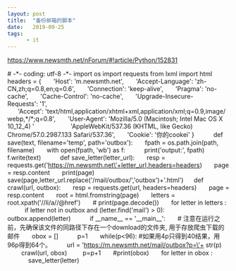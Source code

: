 ```yaml
---
layout: post
title:  "备份邮箱的脚本"
date:   2019-09-25
tags:
      - it
---
```



<https://www.newsmth.net/nForum/#!article/Python/152831>

# -\*- coding: utf-8 -\*-
import os
import requests
from lxml import html
    
headers = {
      \'Host\': \'m.newsmth.net\',
      \'Accept-Language\': \'zh-CN,zh;q=0.8,en;q=0.6\',
      \'Connection\': \'keep-alive\',
      \'Pragma\': \'no-cache\',
      \'Cache-Control\': \'no-cache\',
      \'Upgrade-Insecure-Requests\': \'1\',
      \'Accept\': \'text/html,application/xhtml+xml,application/xml;q=0.9,image/webp,\*/\*;q=0.8\',
      \'User-Agent\': \'Mozilla/5.0 (Macintosh; Intel Mac OS X
10_12_4) \'
                    \'AppleWebKit/537.36 (KHTML, like Gecko)
Chrome/57.0.2987.133 Safari/537.36\',
      \'Cookie\': \'你的cookei\'
}
    
    
def save(text, filename=\'temp\', path=\'outbox\'):
      fpath = os.path.join(path, filename)
      with open(fpath, \'wb\') as f:
          print(\'output:\', fpath)
          f.write(text)
    
    
def save_letter(letter_url):
      resp =
requests.get(\'https://m.newsmth.net\'+letter_url,headers=headers)
      page = resp.content
      print(page)
     
save(page,letter_url.replace(\'/mail/outbox/\',\'outbox\')+\'.html\')
    
def crawl(url, outbox):
      resp = requests.get(url, headers=headers)
      page = resp.content
      root = html.fromstring(page)
      letters = root.xpath(\'//li/a//\@href\')
      # print(page.decode())
      for letter in letters :
          if letter not in outbox and (letter.find(\'mail\') > 0):
                outbox.append(letter)
    
    
if \_\_name\_\_ == \'\_\_main\_\_\':
      # 注意在运行之前，先确保该文件的同路径下存在一个download的文件夹, 用于存放爬虫下载的邮件
      obox = \[\]    
      p=1
      while(p\<96): #如果用4p只得到40结果，用96p得到64个。
        url = \'https://m.newsmth.net/mail/outbox?p=\'+ str(p)    
        crawl(url, obox)
        p=p+1
      #print(obox)
      for letter in obox :
            save_letter(letter)


